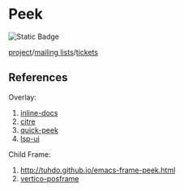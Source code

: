 # Peek

![Static Badge](https://img.shields.io/badge/made_with-emacs-purple)

[project](https://sr.ht/~meow_king/peek/)/[mailing lists](https://sr.ht/~meow_king/peek/lists)/[tickets](https://sr.ht/~meow_king/peek/trackers)  

## References

Overlay: 
1. [inline-docs](https://repo.or.cz/inline-docs.git/blob/HEAD:/inline-docs.el)
2. [citre](https://github.com/universal-ctags/citre/blob/master/citre-ui-peek.el)
3. [quick-peek](https://github.com/cpitclaudel/quick-peek)
4. [lsp-ui](https://github.com/emacs-lsp/lsp-ui/blob/master/lsp-ui-peek.el)

Child Frame:
1. http://tuhdo.github.io/emacs-frame-peek.html
2. [vertico-posframe](https://github.com/tumashu/vertico-posframe/blob/main/vertico-posframe.el)
